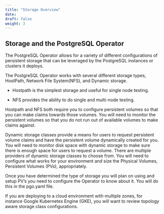 ```yaml
---
title: "Storage Overview"
date:
draft: false
weight: 3
---
```


## Storage and the PostgreSQL Operator

The PostgreSQL Operator allows for a variety of different configurations of persistent storage that can be leveraged by the PostgreSQL instances or clusters it deploys. 

The PostgreSQL Operator works with several different storage types, HostPath, Network File System(NFS), and Dynamic storage. 

* Hostpath is the simplest storage and useful for single node testing. 

* NFS provides the ability to do single and multi-node testing.  

Hostpath and NFS both require you to configure persistent volumes so that you can make claims towards those volumes.  You will need to monitor the persistent volumes so that you do not run out of available volumes to make claims against. 

Dynamic storage classes provide a means for users to request persistent volume claims and have the persistent volume dynamically created for you. You will need to monitor disk space with dynamic storage to make sure there is enough space for users to request a volume. There are multiple providers of dynamic storage classes to choose from. You will need to configure what works for your environment and size the Physical Volumes, Persistent Volumes (PVs), appropriately. 

Once you have determined the type of storage you will plan on using and setup PV’s you need to configure the Operator to know about it.  You will do this in the pgo.yaml file.  

If you are deploying to a cloud environment with multiple zones, for instance Google Kubernetes Engine (GKE), you will want to review topology aware storage class configurations. 
